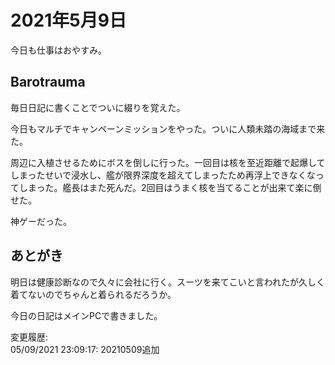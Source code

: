 # 2021年5月9日

今日も仕事はおやすみ。

## Barotrauma

毎日日記に書くことでついに綴りを覚えた。

今日もマルチでキャンペーンミッションをやった。ついに人類未踏の海域まで来た。

周辺に入植させるためにボスを倒しに行った。一回目は核を至近距離で起爆してしまったせいで浸水し、艦が限界深度を超えてしまったため再浮上できなくなってしまった。艦長はまた死んだ。2回目はうまく核を当てることが出来て楽に倒せた。

神ゲーだった。

## あとがき

明日は健康診断なので久々に会社に行く。スーツを来てこいと言われたが久しく着てないのでちゃんと着られるだろうか。

今日の日記はメインPCで書きました。

変更履歴:  
05/09/2021 23:09:17: 20210509追加  
